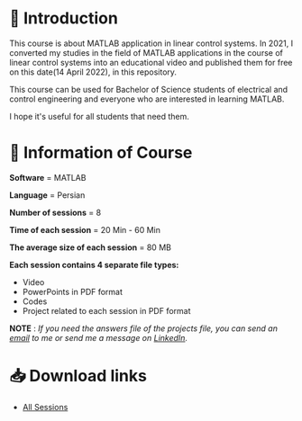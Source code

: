 # :page_facing_up: Introduction
This course is about MATLAB application in linear control systems.
In 2021, I converted my studies in the field of MATLAB applications in the course of linear control systems into an educational video and published them for free on this date(14 April 2022), in this repository.

This course can be used for Bachelor of Science students of electrical and control engineering and everyone who are interested in learning MATLAB.

I hope it's useful for all students that need them.

# :pushpin: Information of Course
**Software** = MATLAB

**Language** = Persian

**Number of sessions** = 8

**Time of each session** = 20 Min - 60 Min

**The average size of each session** = 80 MB

**Each session contains 4 separate file types:**
+ Video
+ PowerPoints in PDF format
+ Codes
+ Project related to each session in PDF format

**NOTE** : *If you need the answers file of the projects file, you can send an [email](https://github.com/FtmsdtHosseini) to me or send me a message on [LinkedIn](https://www.linkedin.com/in/fatemesadat-hosseini/).*

# :inbox_tray: Download links
+ [All Sessions](https://drive.google.com/drive/folders/1nMR7Rh116lU1kaqxi8iU_DgP29Zcv4xZ?usp=sharing)
